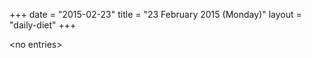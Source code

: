 +++
date = "2015-02-23"
title = "23 February 2015 (Monday)"
layout = "daily-diet"
+++


\<no entries\>
